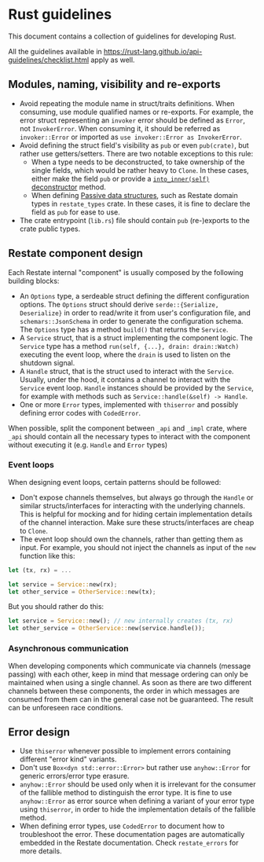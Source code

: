 # Rust guidelines

This document contains a collection of guidelines for developing Rust.

All the guidelines available in https://rust-lang.github.io/api-guidelines/checklist.html apply as well.

## Modules, naming, visibility and re-exports

* Avoid repeating the module name in struct/traits definitions. When consuming, use module qualified names or re-exports. 
  For example, the error struct representing an `invoker` error should be defined as `Error`, not `InvokerError`. 
  When consuming it, it should be referred as `invoker::Error` or imported as `use invoker::Error as InvokerError`.
* Avoid defining the struct field's visibility as `pub` or even `pub(crate)`, but rather use getters/setters. There are two notable exceptions to this rule:
  * When a type needs to be deconstructed, to take ownership of the single fields, which would be rather heavy to `Clone`. In these cases, either make the field `pub` or provide a [`into_inner(self)` deconstructor](https://users.rust-lang.org/t/explanation-of-into-inner/13872) method. 
  * When defining [Passive data structures](https://en.wikipedia.org/wiki/Passive_data_structure), such as Restate domain types in `restate_types` crate. In these cases, it is fine to declare the field as `pub` for ease to use.
* The crate entrypoint (`lib.rs`) file should contain `pub` (re-)exports to the crate public types.

## Restate component design

Each Restate internal "component" is usually composed by the following building blocks:

* An `Options` type, a serdeable struct defining the different configuration options. 
  The `Options` struct should derive `serde::{Serialize, Deserialize}` in order to read/write it from user's configuration file, 
  and `schemars::JsonSchema` in order to generate the configuration schema. The `Options` type has a method `build()` that returns the `Service`.
* A `Service` struct, that is a struct implementing the component logic. 
  The `Service` type has a method `run(self, {...}, drain: drain::Watch)` executing the event loop, where the `drain` is used to listen on the shutdown signal.
* A `Handle` struct, that is the struct used to interact with the `Service`. 
  Usually, under the hood, it contains a channel to interact with the `Service` event loop. 
  `Handle` instances should be provided by the `Service`, for example with methods such as `Service::handle(&self) -> Handle`. 
* One or more `Error` types, implemented with `thiserror` and possibly defining error codes with `CodedError`.

When possible, split the component between `_api` and `_impl` crate, where `_api` should contain all the necessary types to interact with the component without executing it (e.g. `Handle` and `Error` types)

### Event loops

When designing event loops, certain patterns should be followed:

* Don't expose channels themselves, but always go through the `Handle` or similar structs/interfaces for interacting with the underlying channels. This is helpful for mocking and for hiding certain implementation details of the channel interaction. Make sure these structs/interfaces are cheap to `Clone`.
* The event loop should own the channels, rather than getting them as input. For example, you should not inject the channels as input of the `new` function like this:

```rust
let (tx, rx) = ...

let service = Service::new(rx);
let other_service = OtherService::new(tx);
```

But you should rather do this:

```rust
let service = Service::new(); // new internally creates (tx, rx)
let other_service = OtherService::new(service.handle());
```

### Asynchronous communication

When developing components which communicate via channels (message passing) with each other, keep in mind that message ordering can only be maintained when using a single channel.
As soon as there are two different channels between these components, the order in which messages are consumed from them can in the general case not be guaranteed.
The result can be unforeseen race conditions.

## Error design

* Use `thiserror` whenever possible to implement errors containing different "error kind" variants.
* Don't use `Box<dyn std::error::Error>` but rather use `anyhow::Error` for generic errors/error type erasure.
* `anyhow::Error` should be used only when it is irrelevant for the consumer of the fallible method to distinguish the error type. 
  It is fine to use `anyhow::Error` as error source when defining a variant of your error type using `thiserror`, in order to hide the implementation details of the fallible method.   
* When defining error types, use `CodedError` to document how to troubleshoot the error. These documentation pages are automatically embedded in the Restate documentation. Check `restate_errors` for more details.
